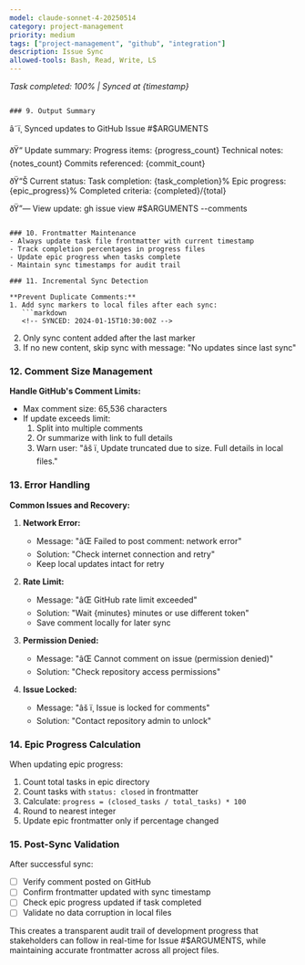 ```yaml
---
model: claude-sonnet-4-20250514
category: project-management
priority: medium
tags: ["project-management", "github", "integration"]
description: Issue Sync
allowed-tools: Bash, Read, Write, LS
---
```


*Task completed: 100% | Synced at {timestamp}*
```

### 9. Output Summary
```
â˜ï¸ Synced updates to GitHub Issue #$ARGUMENTS

ðŸ“ Update summary:
   Progress items: {progress_count}
   Technical notes: {notes_count}
   Commits referenced: {commit_count}

ðŸ“Š Current status:
   Task completion: {task_completion}%
   Epic progress: {epic_progress}%
   Completed criteria: {completed}/{total}

ðŸ”— View update: gh issue view #$ARGUMENTS --comments
```

### 10. Frontmatter Maintenance
- Always update task file frontmatter with current timestamp
- Track completion percentages in progress files
- Update epic progress when tasks complete
- Maintain sync timestamps for audit trail

### 11. Incremental Sync Detection

**Prevent Duplicate Comments:**
1. Add sync markers to local files after each sync:
   ```markdown
   <!-- SYNCED: 2024-01-15T10:30:00Z -->
   ```
2. Only sync content added after the last marker
3. If no new content, skip sync with message: "No updates since last sync"

### 12. Comment Size Management

**Handle GitHub's Comment Limits:**
- Max comment size: 65,536 characters
- If update exceeds limit:
  1. Split into multiple comments
  2. Or summarize with link to full details
  3. Warn user: "âš ï¸ Update truncated due to size. Full details in local files."

### 13. Error Handling

**Common Issues and Recovery:**

1. **Network Error:**
   - Message: "âŒ Failed to post comment: network error"
   - Solution: "Check internet connection and retry"
   - Keep local updates intact for retry

2. **Rate Limit:**
   - Message: "âŒ GitHub rate limit exceeded"
   - Solution: "Wait {minutes} minutes or use different token"
   - Save comment locally for later sync

3. **Permission Denied:**
   - Message: "âŒ Cannot comment on issue (permission denied)"
   - Solution: "Check repository access permissions"

4. **Issue Locked:**
   - Message: "âš ï¸ Issue is locked for comments"
   - Solution: "Contact repository admin to unlock"

### 14. Epic Progress Calculation

When updating epic progress:
1. Count total tasks in epic directory
2. Count tasks with `status: closed` in frontmatter
3. Calculate: `progress = (closed_tasks / total_tasks) * 100`
4. Round to nearest integer
5. Update epic frontmatter only if percentage changed

### 15. Post-Sync Validation

After successful sync:
- [ ] Verify comment posted on GitHub
- [ ] Confirm frontmatter updated with sync timestamp
- [ ] Check epic progress updated if task completed
- [ ] Validate no data corruption in local files

This creates a transparent audit trail of development progress that stakeholders can follow in real-time for Issue #$ARGUMENTS, while maintaining accurate frontmatter across all project files.



